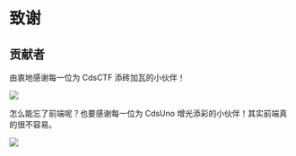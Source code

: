 # 致谢

## 贡献者

由衷地感谢每一位为 CdsCTF 添砖加瓦的小伙伴！

![](https://contrib.rocks/image?repo=ElaBosak233/cdsctf)

怎么能忘了前端呢？也要感谢每一位为 CdsUno 增光添彩的小伙伴！其实前端真的很不容易。

![](https://contrib.rocks/image?repo=cdsctf/cdsuno)